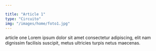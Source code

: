 ```yaml
---

title: "Article 1"
type: "Circuito"
img: "/images/home/foto1.jpg"
---
```

article one Lorem ipsum dolor sit amet consectetur adipiscing, elit nam dignissim facilisis suscipit, metus ultricies turpis netus maecenas.   